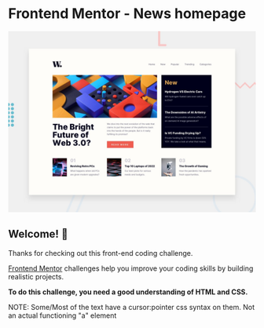 # Frontend Mentor - News homepage

![Design preview for the News homepage coding challenge](./design/desktop-preview.jpg)

## Welcome! 👋

Thanks for checking out this front-end coding challenge.

[Frontend Mentor](https://www.frontendmentor.io) challenges help you improve your coding skills by building realistic projects.

**To do this challenge, you need a good understanding of HTML and CSS.**

NOTE: Some/Most of the text have a cursor:pointer css syntax on them. Not an actual functioning "a" element
